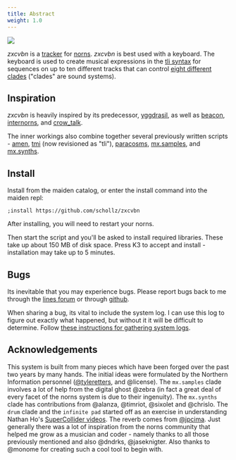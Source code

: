 ```yaml
---
title: Abstract
weight: 1.0
---
```



<img src="/static/main1.png" class="fr">

*zxcvbn* is a [tracker](https://en.wikipedia.org/wiki/Music_tracker) for [norns](https://monome.org). *zxcvbn* is best used with a keyboard. The keyboard is used to create musical expressions in the [tli syntax](#tli) for sequences on up to ten different tracks that can control [eight different clades](#clades) ("clades" are sound systems).


## Inspiration

*zxcvbn* is heavily inspired by its predecessor, [yggdrasil](https://northern-information.github.io/yggdrasil-docs/), as well as [beacon](https://norns.community/en/authors/tomw/beacon), [internorns](https://norns.community/en/authors/infinitedigits/internorns),  and [crow_talk](https://norns.community/en/authors/justmat/crow_talk). 

The inner workings also combine together several previously written scripts - [amen](https://norns.community/en/authors/infinitedigits/amen), [tmi](https://norns.community/en/authors/infinitedigits/tmi) (now revisioned as "tli"), [paracosms](https://norns.community/en/authors/infinitedigits/paracosms), [mx.samples](https://norns.community/en/authors/infinitedigits/mx-samples), and [mx.synths](https://norns.community/en/authors/infinitedigits/mx-synths).


## Install

Install from the maiden catalog, or enter the install command into the maiden repl:

`;install https://github.com/schollz/zxcvbn`

After installing, you will need to restart your norns.

Then start the script and you'll be asked to install required libraries. These take up about 150 MB of disk space. Press K3 to accept and install - installation may take up to 5 minutes.


## Bugs

Its inevitable that you may experience bugs. Please report bugs back to me through the [lines forum](https://llllllll.co/t/zxcvbn) or through [github](https://github.com/schollz/zxcvbn/issues/new?assignees=&labels=&template=bug_report.md&title=).

When sharing a bug, its vital to include the system log. I can use this log to figure out exactly what happened, but without it it will be difficult to determine. Follow [these instructions for gathering system logs](https://monome.org/docs/norns/help/#logs).

## Acknowledgements

This system is built from many pieces which have been forged over the past two years by many hands. The initial ideas were formulated by the Northern Information personnel ([@tyleretters](https://stuxnet.me/), and @license). The `mx.samples` clade involves a lot of help from the digital ghost @zebra (in fact a great deal of every facet of the norns system is due to their ingenuity). The `mx.synths` clade has contributions from @alanza, @timriot,  @sixolet and @chrislo. The `drum` clade and the `infinite pad` started off as an exercise in understanding Nathan Ho's [SuperCollider videos](https://www.youtube.com/channel/UCOLGEEl-F3vQ6M1chJ5DsEw). The reverb comes from [@jpcima](https://github.com/jpcima). Just generally there was a lot of inspiration from the norns community that helped me grow as a musician and coder - namely thanks to all those previously mentioned and also @dndrks, @jaseknigter. Also thanks to @monome for creating such a cool tool to begin with.
